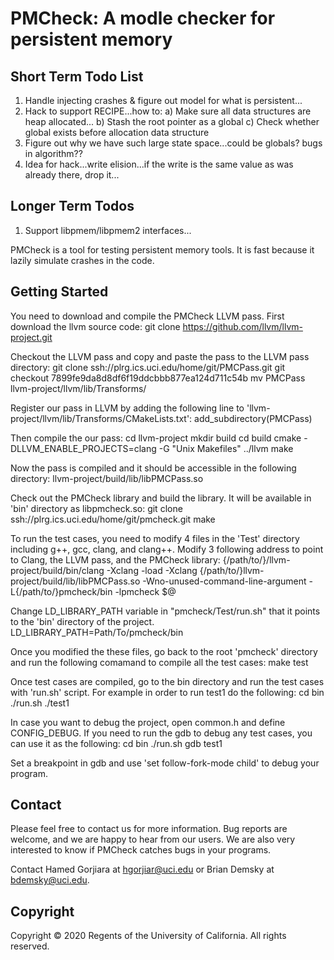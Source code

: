PMCheck: A modle checker for persistent memory
=====================================================

Short Term Todo List
--------------------

1) Handle injecting crashes & figure out model for what is persistent...
2) Hack to support RECIPE...how to:
   a) Make sure all data structures are heap allocated...
   b) Stash the root pointer as a global
   c) Check whether global exists before allocation data structure
3) Figure out why we have such large state space...could be globals?  bugs in algorithm??
4) Idea for hack...write elision...if the write is the same value as was already there, drop it...

Longer Term Todos
-----------------

1) Support libpmem/libpmem2 interfaces...


PMCheck is a tool for testing persistent memory tools. It is fast because it lazily simulate crashes in the code. 

Getting Started
---------------

You need to download and compile the PMCheck LLVM pass. First download the llvm source code:
    git clone https://github.com/llvm/llvm-project.git

Checkout the LLVM pass and copy and paste the pass to the LLVM pass directory:
    git clone ssh://plrg.ics.uci.edu/home/git/PMCPass.git
    git checkout 7899fe9da8d8df6f19ddcbbb877ea124d711c54b
    mv PMCPass llvm-project/llvm/lib/Transforms/

Register our pass in LLVM by adding the following line to 'llvm-project/llvm/lib/Transforms/CMakeLists.txt':
    add_subdirectory(PMCPass)
    
Then compile the our pass:
    cd llvm-project
    mkdir build
    cd build
    cmake -DLLVM_ENABLE_PROJECTS=clang -G "Unix Makefiles" ../llvm
    make

Now the pass is compiled and it should be accessible in the following directory:
    llvm-project/build/lib/libPMCPass.so

Check out the PMCheck library and build the library. It will be available in 'bin' directory as libpmcheck.so:
    git clone ssh://plrg.ics.uci.edu/home/git/pmcheck.git
    make

To run the test cases, you need to modify 4 files in the 'Test' directory including g++, gcc, clang, and clang++. Modify 3 following address to 
point to Clang, the LLVM pass, and the PMCheck library:
    {/path/to/}/llvm-project/build/bin/clang -Xclang -load -Xclang {/path/to/}llvm-project/build/lib/libPMCPass.so -Wno-unused-command-line-argument -L{/path/to/}pmcheck/bin -lpmcheck $@

Change LD_LIBRARY_PATH variable in "pmcheck/Test/run.sh" that it points to the 'bin' directory of the project.
    LD_LIBRARY_PATH=Path/To/pmcheck/bin
    
Once you modified the these files, go back to the root 'pmcheck' directory and run the following comamand to compile all the test cases:
    make test

Once test cases are compiled, go to the bin directory and run the test cases with 'run.sh' script. For example in order to run test1 do the following:
    cd bin
    ./run.sh ./test1

In case you want to debug the project, open common.h and define CONFIG_DEBUG. If you need to run the gdb to debug any test cases, you can use it as the following:
    cd bin
    ./run.sh gdb test1

Set a breakpoint in gdb and use 'set follow-fork-mode child' to debug your program.

Contact
-------

Please feel free to contact us for more information. Bug reports are welcome,
and we are happy to hear from our users. We are also very interested to know if
PMCheck catches bugs in your programs.

Contact Hamed Gorjiara at <hgorjiar@uci.edu> or Brian Demsky at <bdemsky@uci.edu>.


Copyright
---------

Copyright &copy; 2020 Regents of the University of California. All rights reserved.

